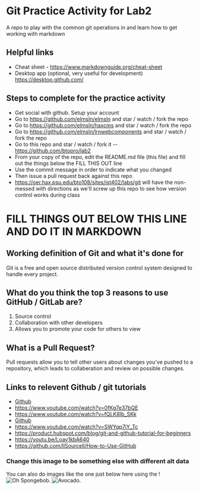# Git Practice Activity for Lab2
A repo to play with the common git operations in and learn how to get working with markdown
## Helpful links
- Cheat sheet - https://www.markdownguide.org/cheat-sheet
- Desktop app (optional, very useful for development) https://desktop.github.com/

## Steps to complete for the practice activity
- Get social with github. Setup your account
- Go to https://github.com/elmsln/elmsln and star / watch / fork the repo
- Go to https://github.com/elmsln/haxcms and star / watch / fork the repo
- Go to https://github.com/elmsln/lrnwebcomponents and star / watch / fork the repo
- Go to this repo and star / watch / fork it -- https://github.com/btopro/lab2
- From your copy of the repo, edit the README.md file (this file) and fill out the things below the FILL THIS OUT line
- Use the commit message in order to indicate what you changed
- Then issue a pull request back against this repo
- https://oer.hax.psu.edu/bto108/sites/ist402/labs/git will have the non-messed with directions as we'll screw up this repo to see how version control works during class

# FILL THINGS OUT BELOW THIS LINE AND DO IT IN MARKDOWN

## Working definition of Git and what it's done for
Git is a free and open source distributed version control system designed to handle every project.

## What do you think the top 3 reasons to use GitHub / GitLab are?
1. Source control
2. Collaboration with other developers
3. Allows you to promote your code for others to view

## What is a Pull Request?
Pull requests allow you to tell other users about changes you've pushed to a repository, which leads to collaberation and review on possible changes.

## Links to relevent Github / git tutorials
- [Github](https://github.com/)
- https://www.youtube.com/watch?v=0fKg7e37bQE
- https://www.youtube.com/watch?v=fQLK8Ib_SKk
- [Github](https://github.com/)
- https://www.youtube.com/watch?v=SWYqp7iY_Tc
- https://product.hubspot.com/blog/git-and-github-tutorial-for-beginners
- https://youtu.be/Loav1kbA640
- https://github.com/llSourcell/How-to-Use-GitHub

### Change this image to be something else with different alt data
You can also do images like the one just below here using the !
![Oh Spongebob](https://media.giphy.com/media/HmO7FZjok6mhW/giphy.gif).
![Avocado](https://media2.giphy.com/media/d1FL4zXfIQZMWFQQ/giphy.gif?cid=790b761127055170e6508b28f43c4714ba45a77f53806057&rid=giphy.gif).
